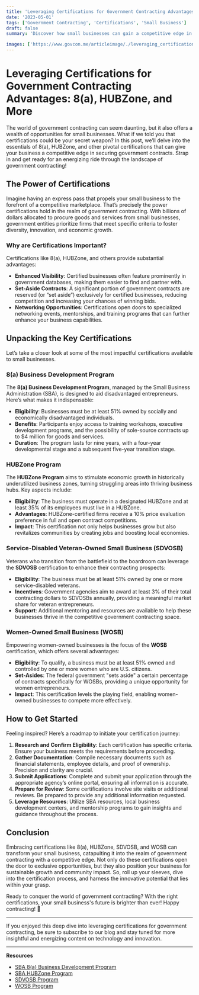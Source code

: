 ```yaml
---
title: 'Leveraging Certifications for Government Contracting Advantages: 8(a), HUBZone, and More'
date: '2023-05-01'
tags: ['Government Contracting', 'Certifications', 'Small Business']
draft: false
summary: 'Discover how small businesses can gain a competitive edge in government contracting through certifications like 8(a), HUBZone, and others, unlocking opportunities and enhancing capabilities.'

images: ['https://www.govcon.me/articleimage/./leveraging_certifications_for_government_contracting_advantages_8a_hubzone_and_more.webp']
---
```


# Leveraging Certifications for Government Contracting Advantages: 8(a), HUBZone, and More

The world of government contracting can seem daunting, but it also offers a wealth of opportunities for small businesses. What if we told you that certifications could be your secret weapon? In this post, we’ll delve into the essentials of 8(a), HUBZone, and other pivotal certifications that can give your business a competitive edge in securing government contracts. Strap in and get ready for an energizing ride through the landscape of government contracting!

## The Power of Certifications

Imagine having an express pass that propels your small business to the forefront of a competitive marketplace. That’s precisely the power certifications hold in the realm of government contracting. With billions of dollars allocated to procure goods and services from small businesses, government entities prioritize firms that meet specific criteria to foster diversity, innovation, and economic growth.

### Why are Certifications Important?

Certifications like 8(a), HUBZone, and others provide substantial advantages:
- **Enhanced Visibility**: Certified businesses often feature prominently in government databases, making them easier to find and partner with.
- **Set-Aside Contracts**: A significant portion of government contracts are reserved (or “set aside”) exclusively for certified businesses, reducing competition and increasing your chances of winning bids.
- **Networking Opportunities**: Certifications open doors to specialized networking events, mentorships, and training programs that can further enhance your business capabilities.

## Unpacking the Key Certifications

Let’s take a closer look at some of the most impactful certifications available to small businesses.

### 8(a) Business Development Program

The **8(a) Business Development Program**, managed by the Small Business Administration (SBA), is designed to aid disadvantaged entrepreneurs. Here’s what makes it indispensable:

- **Eligibility**: Businesses must be at least 51% owned by socially and economically disadvantaged individuals.
- **Benefits**: Participants enjoy access to training workshops, executive development programs, and the possibility of sole-source contracts up to $4 million for goods and services.
- **Duration**: The program lasts for nine years, with a four-year developmental stage and a subsequent five-year transition stage.

### HUBZone Program

The **HUBZone Program** aims to stimulate economic growth in historically underutilized business zones, turning struggling areas into thriving business hubs. Key aspects include:

- **Eligibility**: The business must operate in a designated HUBZone and at least 35% of its employees must live in a HUBZone.
- **Advantages**: HUBZone-certified firms receive a 10% price evaluation preference in full and open contract competitions.
- **Impact**: This certification not only helps businesses grow but also revitalizes communities by creating jobs and boosting local economies.

### Service-Disabled Veteran-Owned Small Business (SDVOSB)

Veterans who transition from the battlefield to the boardroom can leverage the **SDVOSB** certification to enhance their contracting prospects:

- **Eligibility**: The business must be at least 51% owned by one or more service-disabled veterans.
- **Incentives**: Government agencies aim to award at least 3% of their total contracting dollars to SDVOSBs annually, providing a meaningful market share for veteran entrepreneurs.
- **Support**: Additional mentoring and resources are available to help these businesses thrive in the competitive government contracting space.

### Women-Owned Small Business (WOSB)

Empowering women-owned businesses is the focus of the **WOSB** certification, which offers several advantages:

- **Eligibility**: To qualify, a business must be at least 51% owned and controlled by one or more women who are U.S. citizens.
- **Set-Asides**: The federal government "sets aside" a certain percentage of contracts specifically for WOSBs, providing a unique opportunity for women entrepreneurs.
- **Impact**: This certification levels the playing field, enabling women-owned businesses to compete more effectively.

## How to Get Started

Feeling inspired? Here’s a roadmap to initiate your certification journey:

1. **Research and Confirm Eligibility**: Each certification has specific criteria. Ensure your business meets the requirements before proceeding.
2. **Gather Documentation**: Compile necessary documents such as financial statements, employee details, and proof of ownership. Precision and clarity are crucial.
3. **Submit Applications**: Complete and submit your application through the appropriate agency’s online portal, ensuring all information is accurate.
4. **Prepare for Review**: Some certifications involve site visits or additional reviews. Be prepared to provide any additional information requested.
5. **Leverage Resources**: Utilize SBA resources, local business development centers, and mentorship programs to gain insights and guidance throughout the process.

## Conclusion

Embracing certifications like 8(a), HUBZone, SDVOSB, and WOSB can transform your small business, catapulting it into the realm of government contracting with a competitive edge. Not only do these certifications open the door to exclusive opportunities, but they also position your business for sustainable growth and community impact. So, roll up your sleeves, dive into the certification process, and harness the innovative potential that lies within your grasp.

Ready to conquer the world of government contracting? With the right certifications, your small business's future is brighter than ever! Happy contracting! 🚀

---

If you enjoyed this deep dive into leveraging certifications for government contracting, be sure to subscribe to our blog and stay tuned for more insightful and energizing content on technology and innovation.

---

**Resources**
- [SBA 8(a) Business Development Program](https://www.sba.gov/federal-contracting/contracting-assistance-programs/8a-business-development-program)
- [SBA HUBZone Program](https://www.sba.gov/federal-contracting/contracting-assistance-programs/hubzone-program)
- [SDVOSB Program](https://www.va.gov/osdbu/library/factsheet/)
- [WOSB Program](https://www.sba.gov/federal-contracting/contracting-assistance-programs/women-owned-small-business-federal-contracting-program)
